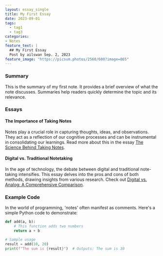 ```yaml
---
layout: essay_single
title: My First Essay
date: 2023-09-01
tags:
  - tag1
  - tag3
categories:
- Notes
feature_text: |
  ## My First Essay
  Post by ailswan Sep. 2, 2023
feature_image: "https://picsum.photos/2560/600?image=865"
---
```


### Summary

This is the summary of my first note. It provides a brief overview of what the note discusses. Summaries help readers quickly determine the topic and its relevance.

### Essays

#### The Importance of Taking Notes

Notes play a crucial role in capturing thoughts, ideas, and observations. They act as a reflection of our cognitive processes and can be instrumental in consolidating our learnings. Read more about this in the essay [The Science Behind Taking Notes](#).

#### Digital vs. Traditional Notetaking

In the age of technology, the debate between digital and traditional note-taking intensifies. This essay delves into the pros and cons of both methods, drawing insights from various research. Check out [Digital vs. Analog: A Comprehensive Comparison](#).

### Example Code

In the world of programming, 'notes' often manifest as comments. Here's a simple Python code to demonstrate:

```python
def add(a, b):
    # This function adds two numbers
    return a + b

# Sample usage
result = add(10, 20)
print(f"The sum is {result}")  # Outputs: The sum is 30
